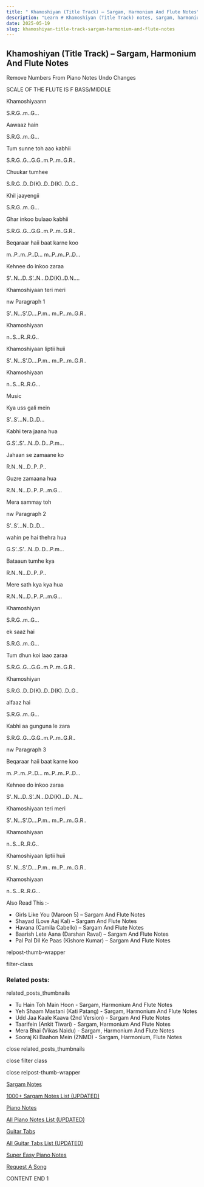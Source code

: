 ```yaml
---
title: " Khamoshiyan (Title Track) – Sargam, Harmonium And Flute Notes"
description: "Learn # Khamoshiyan (Title Track) notes, sargam, harmonium notations and flute notes. Easy step-by-step tutorial for beginners."
date: 2025-05-19
slug: khamoshiyan-title-track-sargam-harmonium-and-flute-notes
---
```


## Khamoshiyan (Title Track) – Sargam, Harmonium And Flute Notes

Remove Numbers From Piano Notes
Undo Changes

SCALE OF THE FLUTE IS F BASS/MIDDLE

Khamoshiyaann

S.R.G..m..G…

Aawaaz hain

S.R.G..m..G…

Tum sunne toh aao kabhii

S.R.G..G…G.G..m.P..m..G.R..

Chuukar tumhee

S.R.G..D..D(K)..D..D(K)..D..G..

Khil jaayengii

S.R.G..m..G…

Ghar inkoo bulaao kabhii

S.R.G..G…G.G..m.P..m..G.R..

Beqaraar haii baat karne koo

m..P..m..P..D… m..P..m..P..D…

Kehnee do inkoo zaraa

S’..N…D..S’..N…D.D(K)..D.N….

Khamoshiyaan teri meri

nw Paragraph 1

S’..N…S’.D….P.m.. m..P…m..G.R..

Khamoshiyaan

n..S…R..R.G..

Khamoshiyaan liptii huii

S’..N…S’.D….P.m.. m..P…m..G.R..

Khamoshiyaan

n..S…R..R.G…

Music

Kya uss gali mein

S’..S’…N..D..D…

Kabhi tera jaana hua

G.S’..S’…N..D..D…P.m…

Jahaan se zamaane ko

R.N..N…D..P..P..

Guzre zamaana hua

R.N..N…D..P..P…m.G…

Mera sammay toh

nw Paragraph 2

S’..S’…N..D..D…

wahin pe hai thehra hua

G.S’..S’…N..D..D…P.m…

Bataaun tumhe kya

R.N..N…D..P..P..

Mere sath kya kya hua

R.N..N…D..P..P…m.G…

Khamoshiyan

S.R.G..m..G…

ek saaz hai

S.R.G..m..G…

Tum dhun koi laao zaraa

S.R.G..G…G.G..m.P..m..G.R..

Khamoshiyan

S.R.G..D..D(K)..D..D(K)..D..G..

alfaaz hai

S.R.G..m..G…

Kabhi aa gunguna le zara

S.R.G..G…G.G..m.P..m..G.R..

nw Paragraph 3

Beqaraar haii baat karne koo

m..P..m..P..D… m..P..m..P..D…

Kehnee do inkoo zaraa

S’..N…D..S’..N…D.D(K)…D…N…

Khamoshiyaan teri meri

S’..N…S’.D….P.m.. m..P…m..G.R..

Khamoshiyaan

n..S…R..R.G..

Khamoshiyaan liptii huii

S’..N…S’.D….P.m.. m..P…m..G.R..

Khamoshiyaan

n..S…R..R.G…

Also Read This :-

- Girls Like You (Maroon 5) – Sargam And Flute Notes
- Shayad (Love Aaj Kal) – Sargam And Flute Notes
- Havana (Camila Cabello) – Sargam And Flute Notes
- Baarish Lete Aana (Darshan Raval) – Sargam And Flute Notes
- Pal Pal Dil Ke Paas (Kishore Kumar) – Sargam And Flute Notes

relpost-thumb-wrapper

filter-class

### Related posts:

related_posts_thumbnails

- Tu Hain Toh Main Hoon - Sargam, Harmonium And Flute Notes
- Yeh Shaam Mastani (Kati Patang) - Sargam, Harmonium And Flute Notes
- Udd Jaa Kaale Kaava (2nd Version) - Sargam And Flute Notes
- Taarifein (Ankit Tiwari) - Sargam, Harmonium And Flute Notes
- Mera Bhai (Vikas Naidu) - Sargam, Harmonium And Flute Notes
- Sooraj Ki Baahon Mein (ZNMD) - Sargam, Harmonium, Flute Notes

close related_posts_thumbnails

close filter class

close relpost-thumb-wrapper

[Sargam Notes](/sargam-notes.html)

[1000+ Sargam Notes List (UPDATED)](/all-songs-list-sargam-notes.html)

[Piano Notes](/piano-notes.html)

[All Piano Notes List (UPDATED)](/all-songs-list-piano-notes.html)

[Guitar Tabs](/guitar-tabs.html)

[All Guitar Tabs List (UPDATED)](/all-songs-list-guitar-tabs.html)

[Super Easy Piano Notes](https://studywall.in/)

[Request A Song](/request-a-song.html)

CONTENT END 1
